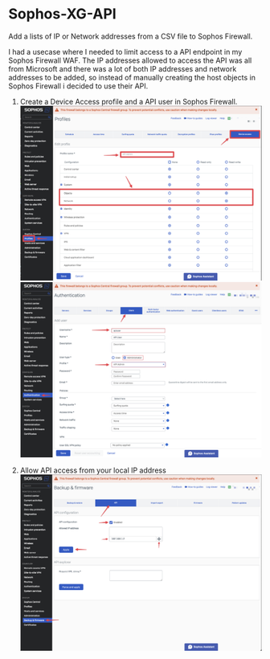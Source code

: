 # Sophos-XG-API
Add a lists of IP or Network addresses from a CSV file to Sophos Firewall. 

I had a usecase where I needed to limit access to a API endpoint in my Sophos Firewall WAF. The IP addresses allowed to access the API was all from Microsoft and there was a lot of both IP addresses and network addresses to be added, so instead of manually creating the host objects in Sophos Firewall i decided to use their API.

1. Create a Device Access profile and a API user in Sophos Firewall.
![device profile](./assets/images/Device-Profile.png)
![api user](./assets/images/API-User.png)

2. Allow API access from your local IP address
![api](./assets/images/Enable-API.png)



